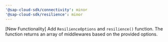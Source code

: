 ```yaml
---
'@sap-cloud-sdk/connectivity': minor
'@sap-cloud-sdk/resilience': minor
---
```


[New Functionality] Add `ResilienceOptions` and `resilience()` function. The function returns an array of middlewares based on the provided options.
